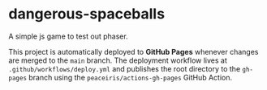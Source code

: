 # dangerous-spaceballs
A simple js game to test out phaser.

This project is automatically deployed to **GitHub Pages** whenever changes are merged to the `main` branch. The deployment workflow lives at `.github/workflows/deploy.yml` and publishes the root directory to the `gh-pages` branch using the `peaceiris/actions-gh-pages` GitHub Action.
